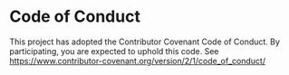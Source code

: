 # Code of Conduct

This project has adopted the Contributor Covenant Code of Conduct.
By participating, you are expected to uphold this code.
See https://www.contributor-covenant.org/version/2/1/code_of_conduct/
